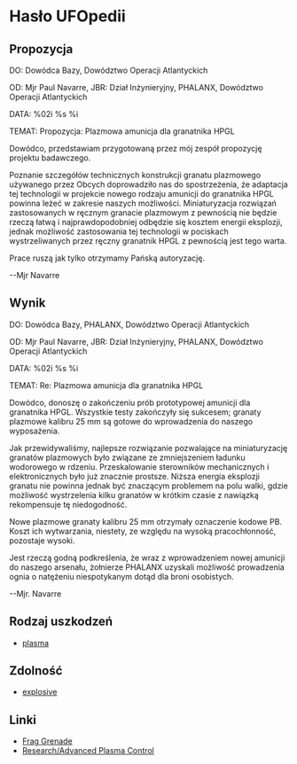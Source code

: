 # Hasło UFOpedii

## Propozycja

DO: Dowódca Bazy, Dowództwo Operacji Atlantyckich

OD: Mjr Paul Navarre, JBR: Dział Inżynieryjny, PHALANX, Dowództwo
Operacji Atlantyckich

DATA: %02i %s %i

TEMAT: Propozycja: Plazmowa amunicja dla granatnika HPGL

Dowódco, przedstawiam przygotowaną przez mój zespół propozycję projektu
badawczego.

Poznanie szczegółów technicznych konstrukcji granatu plazmowego
używanego przez Obcych doprowadziło nas do spostrzeżenia, że adaptacja
tej technologii w projekcie nowego rodzaju amunicji do granatnika HPGL
powinna leżeć w zakresie naszych możliwości. Miniaturyzacja rozwiązań
zastosowanych w ręcznym granacie plazmowym z pewnością nie będzie rzeczą
łatwą i najprawdopodobniej odbędzie się kosztem energii eksplozji,
jednak możliwość zastosowania tej technologii w pociskach
wystrzeliwanych przez ręczny granatnik HPGL z pewnością jest tego warta.

Prace ruszą jak tylko otrzymamy Pańską autoryzację.

--Mjr Navarre

## Wynik

DO: Dowódca Bazy, PHALANX, Dowództwo Operacji Atlantyckich

OD: Mjr Paul Navarre, JBR: Dział Inżynieryjny, PHALANX, Dowództwo
Operacji Atlantyckich

DATA: %02i %s %i

TEMAT: Re: Plazmowa amunicja dla granatnika HPGL

Dowódco, donoszę o zakończeniu prób prototypowej amunicji dla granatnika
HPGL. Wszystkie testy zakończyły się sukcesem; granaty plazmowe kalibru
25 mm są gotowe do wprowadzenia do naszego wyposażenia.

Jak przewidywaliśmy, najlepsze rozwiązanie pozwalające na miniaturyzację
granatów plazmowych było związane ze zmniejszeniem ładunku wodorowego w
rdzeniu. Przeskalowanie sterowników mechanicznych i elektronicznych było
już znacznie prostsze. Niższa energia eksplozji granatu nie powinna
jednak być znaczącym problemem na polu walki, gdzie możliwość
wystrzelenia kilku granatów w krótkim czasie z nawiązką rekompensuje tę
niedogodność.

Nowe plazmowe granaty kalibru 25 mm otrzymały oznaczenie kodowe PB.
Koszt ich wytwarzania, niestety, ze względu na wysoką pracochłonność,
pozostaje wysoki.

Jest rzeczą godną podkreślenia, że wraz z wprowadzeniem nowej amunicji
do naszego arsenału, żołnierze PHALANX uzyskali możliwość prowadzenia
ognia o natężeniu niespotykanym dotąd dla broni osobistych.

--Mjr. Navarre

## Rodzaj uszkodzeń

- [plasma](Damage/plasma "wikilink")

## Zdolność

- [explosive](Skills/explosive "wikilink")

## Linki

- [Frag Grenade](Equipment/Misc/Frag_Grenade "wikilink")
- [Research/Advanced Plasma
  Control](Research/Advanced_Plasma_Control "wikilink")